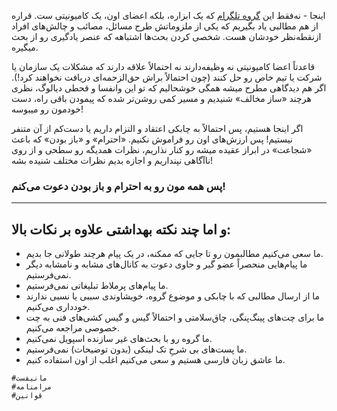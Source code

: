 اینجا - نه‌فقط این [گروه تلگرام](https://telegram.me/joinchat/COnoo0CShPV-D6aDcbk7kA) که یک ابزاره، بلکه اعضای اون، یک کامیونیتی ست. قراره از هم مطالبی یاد بگیریم که یکی از ملزوماتش طرح مسائل، مصائب و چالش‌های افراد ازنقطه‌نظر خودشان هست. شخصی کردن بحث‌ها اشتباهه که عنصر یادگیری رو از بحث میگیره.

قاعدتاً اعضا کامیونیتی نه وظیفه‌دارند نه احتمالاً علاقه دارند که مشکلات یک سازمان یا شرکت یا تیم خاص رو حل کنند (چون احتمالاً براش حق‌الزحمه‌ای دریافت نخواهند کرد!). اگر هم دیدگاهی مطرح میشه همگی خوشحالیم که تو این وانفسا و قحطی دیالوگ، نظری هرچند «ساز مخالف» شنیدیم و مسیر کمی روشن‌تر شده که پیمودن باقی راه، دست خودمون رو میبوسه!

اگر اینجا هستیم، پس احتمالاً به چابکی اعتقاد و التزام داریم یا دست‌کم از آن متنفر نیستیم! پس ارزش‌های اون رو فراموش نکنیم. «احترام» و «باز بودن» که باعث «شجاعت» در ابراز عقیده میشه رو کنار نذاریم، نظرات همدیگه رو سطحی و از روی ناآگاهی نپنداریم و اجازه بدیم نظرات مختلف شنیده بشه!

### پس همه مون رو به احترام و باز بودن دعوت می‌کنم!
* * *

## و اما چند نکته بهداشتی علاوه بر نکات بالا:

-	ما سعی می‌کنیم مطالبمون رو تا جایی که ممکنه، در یک پیام هرچند طولانی جا بدیم.
-	ما پیام‌هایی منحصراً عضو گیر و حاوی دعوت به کانال‌های مشابه و نامشابه دیگر نمی‌فرستیم.
-	ما پیام‌های پرملاط تبلیغاتی نمی‌فرستیم.
-	ما از ارسال مطالبی که با چابکی و موضوع گروه، خویشاوندی سببی یا نسبی ندارند خودداری می‌کنیم.
-	ما برای چت‌های پینگ‌پنگی، چاق‌سلامتی و احتمالاً گیس و گیس کشی‌های فنی به چت خصوصی مراجعه می‌کنیم.
-	ما گروه رو با بحث‌های غیر سازنده اسپویل نمی‌کنیم.
-	ما پست‌های بی شرحِ تک لینکی (بدون توضیحات) نمی‌فرستیم.
-	ما عاشق زبان فارسی هستیم و سعی می‌کنیم اغلب از اون استفاده ‌کنیم.

```
#مانیفست
#مرامنامه
#قوانین
```

